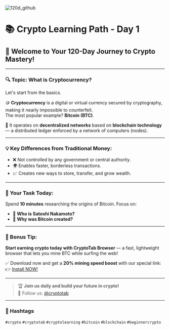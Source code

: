 ![120d_github](https://github.com/user-attachments/assets/5bb73981-0482-43e7-8af4-a97e0ce47caa)
# 📚 Crypto Learning Path - Day 1
## 🚀 Welcome to Your 120-Day Journey to Crypto Mastery!

---

### 🔍 Topic: What is Cryptocurrency?

Let's start from the basics.

🪙 **Cryptocurrency** is a digital or virtual currency secured by cryptography, making it nearly impossible to counterfeit.  
The most popular example? **Bitcoin (BTC)**.

🔐 It operates on **decentralized networks** based on **blockchain technology** — a distributed ledger enforced by a network of computers (nodes).

---

### 💡 Key Differences from Traditional Money:
- ❌ Not controlled by any government or central authority.
- 🌍 Enables faster, borderless transactions.
- 📈 Creates new ways to store, transfer, and grow wealth.

---

### 🧠 Your Task Today:
Spend **10 minutes** researching the origins of Bitcoin. Focus on:
- 👤 **Who is Satoshi Nakamoto?**
- 💬 **Why was Bitcoin created?**

---

### 🔗 Bonus Tip:
**Start earning crypto today with CryptoTab Browser** — a fast, lightweight browser that lets you mine BTC while surfing the web!

✅ Download now and get a **20% mining speed boost** with our special link:  
👉 [Install NOW!](https://cryptotabbrowser.com/landing/80/17412792)

---

> 🏆 **Join us daily and build your future in crypto!**  
🔵 Follow us: [@cryptotab](https://t.me/cryptotab)

---

### 📢 Hashtags
`#crypto` `#cryptotab` `#cryptolearning` `#bitcoin` `#blockchain` `#beginnercrypto`
